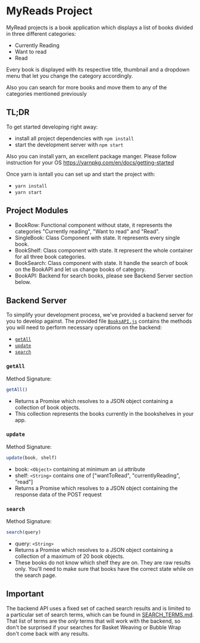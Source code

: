 # MyReads Project
MyRead projects is a book application which displays a list of books divided in three different categories:

* Currently Reading 
* Want to read 
* Read

Every book is displayed with its respective title, thumbnail and a dropdown menu that let you change the category accordingly. 

Also you can search for more books and move them to any of the categories mentioned previously

## TL;DR

To get started developing right away:


* install all project dependencies with `npm install`
* start the development server with `npm start`

Also you can install yarn, an excellent package manger. Please follow instruction for your OS 
https://yarnpkg.com/en/docs/getting-started

Once yarn is isntall you can set up and start the project with:

* `yarn install`
* `yarn start `
 
 
 ## Project Modules
 
 * BookRow: Functional component without state, it represents the categories "Currently reading", "Want to read" and "Read".
 * SingleBook: Class Component with state. It represents every single book.
 * BookShelf: Class component with state. It represent the whole container for all three book categories.
 * BookSearch: Class component with state. It handle the search of book on the BookAPI and let us change books of category. 
 * BookAPI: Backend for search books, please see Backend Server section below.
 

## Backend Server

To simplify your development process, we've provided a backend server for you to develop against. The provided file [`BooksAPI.js`](src/BooksAPI.js) contains the methods you will need to perform necessary operations on the backend:

* [`getAll`](#getall)
* [`update`](#update)
* [`search`](#search)

### `getAll`

Method Signature:

```js
getAll()
```

* Returns a Promise which resolves to a JSON object containing a collection of book objects.
* This collection represents the books currently in the bookshelves in your app.

### `update`

Method Signature:

```js
update(book, shelf)
```

* book: `<Object>` containing at minimum an `id` attribute
* shelf: `<String>` contains one of ["wantToRead", "currentlyReading", "read"]  
* Returns a Promise which resolves to a JSON object containing the response data of the POST request

### `search`

Method Signature:

```js
search(query)
```

* query: `<String>`
* Returns a Promise which resolves to a JSON object containing a collection of a maximum of 20 book objects.
* These books do not know which shelf they are on. They are raw results only. You'll need to make sure that books have the correct state while on the search page.

## Important
The backend API uses a fixed set of cached search results and is limited to a particular set of search terms, which can be found in [SEARCH_TERMS.md](SEARCH_TERMS.md). That list of terms are the _only_ terms that will work with the backend, so don't be surprised if your searches for Basket Weaving or Bubble Wrap don't come back with any results.

